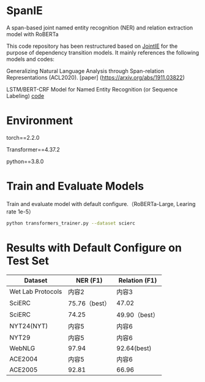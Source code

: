 # SpanIE
A span-based joint named entity recognition (NER) and relation extraction model with RoBERTa

This code repository has been restructured based on [JointIE](https://github.com/JiachengLi1995/JointIE/) for the purpose of dependency transition models. It mainly references the following models and codes:

Generalizing Natural Language Analysis through Span-relation Representations (ACL2020). [paper] (https://arxiv.org/abs/1911.03822)

LSTM/BERT-CRF Model for Named Entity Recognition (or Sequence Labeling) [code](https://github.com/allanj/pytorch_neural_crf)

# Environment
torch==2.2.0

Transformer==4.37.2

python==3.8.0

# Train and Evaluate Models

Train and evaluate model with default configure.（RoBERTa-Large, Learing rate 1e-5）


```bash
python transformers_trainer.py --dataset scierc
```

# Results with Default Configure on Test Set
| Dataset | NER (F1)	 | Relation (F1) |
|---------|---------|---------|
| Wet Lab Protocols   | 内容2   | 内容3   |
| SciERC   | 75.76（best）   | 47.02   |
| SciERC   | 74.25   | 49.90（best）   |
| NYT24(NYT)   | 内容5   | 内容6   |
| NYT29   | 内容5   | 内容6   |
| WebNLG   | 97.94   | 92.64(best)|
| ACE2004   | 内容5   | 内容6   |
| ACE2005   | 92.81  | 66.96   |
